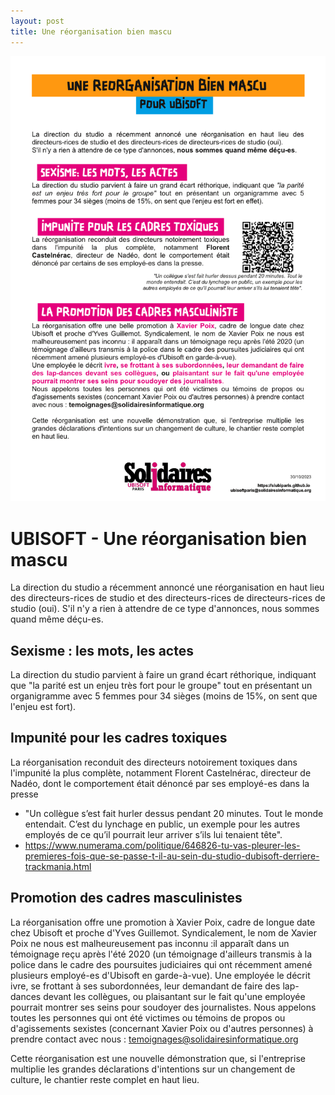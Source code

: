 ```yaml
---
layout: post
title: Une réorganisation bien mascu
---
```


![SIUbiParis](../assets/img/UbisoftParis_Affichage_0431.png)

# UBISOFT - Une réorganisation bien mascu


La direction du studio a récemment annoncé une réorganisation en haut lieu des directeurs-rices de studio et des directeurs-rices de directeurs-rices de studio (oui).
S'il n'y a rien à attendre de ce type d'annonces, nous sommes quand même déçu-es.


## Sexisme : les mots, les actes
La direction du studio parvient à faire un grand écart réthorique, indiquant que "la parité est un enjeu très fort pour le groupe" tout en présentant un organigramme avec 5 femmes pour 34 sièges (moins de 15%, on sent que l'enjeu est fort).

## Impunité pour les cadres toxiques
La réorganisation reconduit des directeurs notoirement toxiques dans l'impunité la plus complète, notamment Florent Castelnérac, directeur de Nadéo, dont le comportement était dénoncé par ses employé-es dans la presse 

* "Un collègue s’est fait hurler dessus pendant 20 minutes. Tout le monde entendait. C’est du lynchage en public, un exemple pour les autres employés de ce qu’il pourrait leur arriver s’ils lui tenaient tête".
* https://www.numerama.com/politique/646826-tu-vas-pleurer-les-premieres-fois-que-se-passe-t-il-au-sein-du-studio-dubisoft-derriere-trackmania.html

## Promotion des cadres masculinistes
La réorganisation offre une promotion à Xavier Poix, cadre de longue date chez Ubisoft et proche d'Yves Guillemot. Syndicalement, le nom de Xavier Poix ne nous est malheureusement pas inconnu :il apparaît dans un témoignage reçu après l'été 2020 (un témoignage d'ailleurs transmis à la police dans le cadre des poursuites judiciaires qui ont récemment amené plusieurs employé-es d'Ubisoft en garde-à-vue). 
Une employée le décrit ivre, se frottant à ses subordonnées, leur demandant de faire des lap-dances devant les collègues, ou plaisantant sur le fait qu'une employée pourrait montrer ses seins pour soudoyer des journalistes.
Nous appelons toutes les personnes qui ont été victimes ou témoins de propos ou d'agissements sexistes (concernant Xavier Poix ou d'autres personnes) à prendre contact avec nous : temoignages@solidairesinformatique.org

Cette réorganisation est une nouvelle démonstration que, si l'entreprise multiplie les grandes déclarations d'intentions sur un changement de culture, le chantier reste complet en haut lieu.

